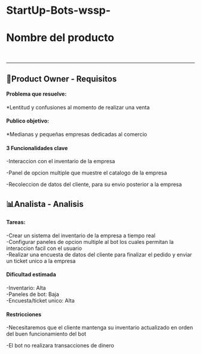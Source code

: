 # StartUp-Bots-wssp-


<h1>Nombre del producto</h1> <br>
<hr>

<h2>🦉Product Owner - Requisitos</h2>
<h4>Problema que resuelve:</h4>
<p>*Lentitud y confusiones al momento de realizar una venta</p> 
<h4>Publico objetivo:</h4>
<p>*Medianas y pequeñas empresas dedicadas al comercio</p>
<h4>3 Funcionalidades clave</h4>
<ls>
<p>-Interaccion con el inventario de la empresa</p>
<p>-Panel de opcion multiple que muestre el catalogo de la empresa</p>
<p>-Recoleccion de datos del cliente, para su envio posterior a la empresa</p>
</ls>

<h2>📊Analista - Analisis</h2>

<h4>Tareas:</h4>
<p>-Crear un sistema del inventario de la empresa a tiempo real<br>
-Configurar paneles de opcion multiple al bot los cuales permitan la interaccion facil con el usuario<br>
-Realizar una encuesta de datos del cliente para finalizar el pedido y enviar un ticket unico a la empresa</p>

<h4>Dificultad estimada</h4>
<p>-Inventario: Alta<br>
-Paneles de bot: Baja<br>
-Encuesta/ticket unico: Alta</p>

<h4>Restricciones</h4>
<p>-Necesitaremos que el cliente mantenga su inventario actualizado en orden del buen funcionamiento del bot</p>
<p>-El bot no realizara transacciones de dinero</p>
